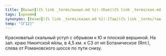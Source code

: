 ```yaml
---
title: [Кызыл]({% link _terms/кызыл.md %})-[Кая]({% link _terms/кая.md %}) IV
tags: [ороним]
synonyms: [Кизил]({% link _terms/кизил.md %})-[Таш]({% link _terms/таш.md %})
temp: "[Г12]"
---
```


Красноватый скальный уступ с обрывом к Ю и плоской вершиной. На зап. краю
Никитской яйлы, в 4,5 км. к СЗ от нп Ботаническое (Ялт.), слева от Романовского
шоссе по пути снизу.

